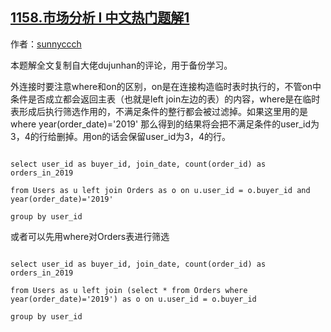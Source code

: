 ## [1158.市场分析 I 中文热门题解1](https://leetcode.cn/problems/market-analysis-i/solutions/100000/wherehe-on-by-sunnyccch-kmik)

作者：[sunnyccch](https://leetcode.cn/u/sunnyccch)

本题解全文复制自大佬dujunhan的评论，用于备份学习。

外连接时要注意where和on的区别，on是在连接构造临时表时执行的，不管on中条件是否成立都会返回主表（也就是left join左边的表）的内容，where是在临时表形成后执行筛选作用的，不满足条件的整行都会被过滤掉。如果这里用的是 where year(order_date)='2019' 那么得到的结果将会把不满足条件的user_id为3，4的行给删掉。用on的话会保留user_id为3，4的行。
```
select user_id as buyer_id, join_date, count(order_id) as orders_in_2019
from Users as u left join Orders as o on u.user_id = o.buyer_id and year(order_date)='2019'
group by user_id
```
或者可以先用where对Orders表进行筛选

```
select user_id as buyer_id, join_date, count(order_id) as orders_in_2019
from Users as u left join (select * from Orders where year(order_date)='2019') as o on u.user_id = o.buyer_id 
group by user_id
```


